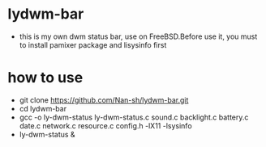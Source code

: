 # lydwm-bar

- this is my own dwm status bar, use on FreeBSD.Before use it, you must to install pamixer package and lisysinfo first

# how to use
- git clone https://github.com/Nan-sh/lydwm-bar.git
- cd lydwm-bar
- gcc -o ly-dwm-status ly-dwm-status.c sound.c backlight.c battery.c date.c network.c resource.c config.h -lX11 -lsysinfo
- ly-dwm-status &

